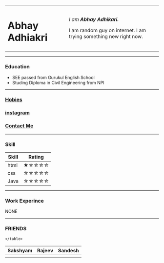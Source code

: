 <!DOCTYPE html>
<html lang="]" dir="ltr">

<head>
  <meta charset="utf-8">
  <title>Abhay Adhikari</title>
</head>

<body>
  <table cellspacing="40">
    <tr>
      <td><img src="https://instagram.fbwa1-1.fna.fbcdn.net/v/t51.2885-19/s150x150/71193212_510640009786965_7306204764562259968_n.jpg?_nc_ht=instagram.fbwa1-1.fna.fbcdn.net&_nc_ohc=oMtLCPGbx58AX-krfcM&oh=5ddfdeafb7ea89f4f7c8fade3c0b172f&oe=5F44A520" alt="">
        <h1>Abhay Adhiakri</h1></td>
      <td>
        <p><em>I am <strong>Abhay Adhikari.</strong></em></p>
        <p>I am random guy on internet. I am trying something new right now.</p></td>
    </tr>
  </table>


  <hr>
  <h3>Education</h3>
  <ul>
    <li>SEE passed from Gurukul English School</li>
    <li>Studing Diploma in Civil Engineering from NPI</li>
  </ul>
  <hr>
  <h3> <a href="hobbies.html">Hobies</a></h3>

  <h3> <a href="https://www.instagram.com/abhay_adh/">instagram</a> </h3>

  <h3> <a href="Contacts.html">Contact Me</a> </h3>
  <hr>
  <h3>Skill</h3>
  <table cellspacing="10">
    <thead>
      <tr>
        <th>Skill</th>
        <th>Rating</th>
      </tr>
    </thead>
    <tbody>
      <tr>
        <td>html</td>
        <td>★☆☆☆☆</td>
      </tr>
      <tr>
        <td>css</td>
        <td>☆☆☆☆☆</td>
      </tr>
      <tr>
        <td>Java</td>
        <td>☆☆☆☆☆</td>
      </tr>
    </tbody>
    </table>
    <hr>
    <h3>Work Experince</h3>
    <p>NONE</p>
    <hr>
    <h3>FRIENDS</h3>
    <table cellspacing="100">
      <thead>
        <th>Sakshyam</th>
        <th>Rajeev</th>
        <th>Sandesh</th>
      </thead>
      <tr>
        <th> <img src="https://scontent.fktm3-1.fna.fbcdn.net/v/t1.15752-0/p280x280/109070294_620456868901555_7952034961672489851_n.jpg?_nc_cat=105&_nc_sid=b96e70&_nc_ohc=n6UIyX0xokoAX8CQog5&_nc_ht=scontent.fktm3-1.fna&_nc_tp=6&oh=1b8fc842b59a7b280ea4ffa0690209a4&oe=5F46B27F" alt=""> </th>
        <th> <img src="https://scontent.fktm3-1.fna.fbcdn.net/v/t1.15752-0/p280x280/116270943_411991949761311_50788510400710209_n.jpg?_nc_cat=103&_nc_sid=b96e70&_nc_ohc=1iAfs5YX_lEAX_Dn2Xm&_nc_ht=scontent.fktm3-1.fna&_nc_tp=6&oh=4a439164d88f9b24c75c3d1739b60c9f&oe=5F43C046" alt=""> </th>
        <th> <img src="https://scontent.fktm3-1.fna.fbcdn.net/v/t1.0-0/c0.0.206.206a/p206x206/69501595_2982110258679975_3998062142472323072_o.jpg?_nc_cat=105&_nc_sid=da31f3&_nc_ohc=0RnhtV4wms0AX_bmBc_&_nc_ht=scontent.fktm3-1.fna&oh=fadc48a17f902c6dcb07f74a3fa06bd3&oe=5F449D6A" alt=""> </th>
      </tr>



    </table>



</body>

</html>
